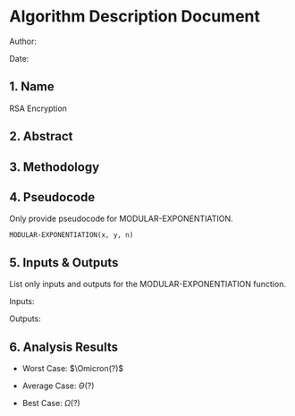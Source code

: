 # Algorithm Description Document

Author: 

Date: 

## 1. Name
RSA Encryption

## 2. Abstract

## 3. Methodology

## 4. Pseudocode

Only provide pseudocode for MODULAR-EXPONENTIATION.

```
MODULAR-EXPONENTIATION(x, y, n)

```


## 5. Inputs & Outputs

List only inputs and outputs for the MODULAR-EXPONENTIATION function.

Inputs:

Outputs:


## 6. Analysis Results

* Worst Case: $\Omicron(?)$

* Average Case: $\Theta(?)$

* Best Case: $\Omega(?)$

